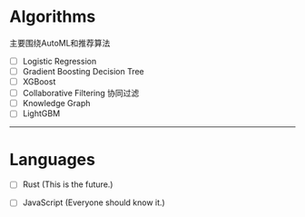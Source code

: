 # Algorithms

主要围绕AutoML和推荐算法

-   [ ] Logistic Regression
-   [ ] Gradient Boosting Decision Tree
-   [ ] XGBoost
-   [ ] Collaborative Filtering 协同过滤
-   [ ] Knowledge Graph
-   [ ] LightGBM

---

# Languages

-   [ ] Rust (This is the future.)
-   [ ] JavaScript (Everyone should know it.)


